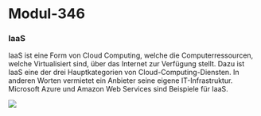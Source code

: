 # Modul-346
<h3>IaaS</h3>
<p>IaaS ist eine Form von Cloud Computing, welche die Computerressourcen, welche Virtualisiert sind, über das Internet zur Verfügung stellt. Dazu ist IaaS eine
  der drei Hauptkategorien von Cloud-Computing-Diensten. In anderen Worten vermietet ein Anbieter seine eigene IT-Infrastruktur. Microsoft Azure und Amazon Web Services sind Beispiele für IaaS.</p>
  <img src= https://kinsta.com/wp-content/uploads/2022/06/2.-IaaS-services.png></img>
  
  
